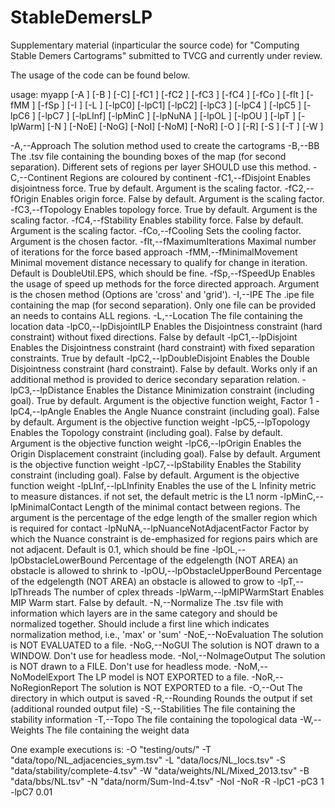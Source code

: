 # StableDemersLP
Supplementary material (inparticular the source code) for "Computing Stable Demers Cartograms" submitted to TVCG and currently under review.

The usage of the code can be found below.

usage: myapp [-A <arg>] [-B <arg>] [-C] [-fC1 <arg>] [-fC2 <arg>] [-fC3
       <arg>] [-fC4 <arg>] [-fCo <arg>] [-fIt <arg>] [-fMM <arg>] [-fSp
       <arg>] [-I <arg>] [-L <arg>] [-lpC0] [-lpC1] [-lpC2] [-lpC3 <arg>]
       [-lpC4 <arg>] [-lpC5 <arg>] [-lpC6 <arg>] [-lpC7 <arg>] [-lpLInf]
       [-lpMinC <arg>] [-lpNuNA <arg>] [-lpOL <arg>] [-lpOU <arg>] [-lpT
       <arg>] [-lpWarm] [-N <arg>] [-NoE] [-NoG] [-NoI] [-NoM] [-NoR] [-O
       <arg>] [-R] [-S <arg>] [-T <arg>] [-W <arg>]

 -A,--Approach <arg>                         The solution method used to
                                             create the cartograms
 -B,--BB <arg>                               The .tsv file containing the
                                             bounding boxes of the map
                                             (for second separation).
                                             Different sets of regions per
                                             layer SHOULD use this method.
 -C,--Continent                              Regions are coloured by
                                             continent
 -fC1,--fDisjoint <arg>                      Enables disjointness force.
                                             True by default. Argument is
                                             the scaling factor.
 -fC2,--fOrigin <arg>                        Enables origin force. False
                                             by default. Argument is the
                                             scaling factor.
 -fC3,--fTopology <arg>                      Enables topology force. True
                                             by default. Argument is the
                                             scaling factor.
 -fC4,--fStability <arg>                     Enables stability force.
                                             False by default. Argument is
                                             the scaling factor.
 -fCo,--fCooling <arg>                       Sets the cooling factor.
                                             Argument is the chosen
                                             factor.
 -fIt,--fMaximumIterations <arg>             Maximal number of iterations
                                             for the force based approach
 -fMM,--fMinimalMovement <arg>               Minimal movement distance
                                             necessary to qualify for
                                             change in iteration. Default
                                             is DoubleUtil.EPS, which
                                             should be fine.
 -fSp,--fSpeedUp <arg>                       Enables the usage of speed up
                                             methods for the force
                                             directed approach. Argument
                                             is the chosen method (Options
                                             are 'cross' and 'grid').
 -I,--IPE <arg>                              The .ipe file containing the
                                             map (for second separation).
                                             Only one file can be provided
                                             an needs to contains ALL
                                             regions.
 -L,--Location <arg>                         The file containing the
                                             location data
 -lpC0,--lpDisjointILP                       Enables the Disjointness
                                             constraint (hard constraint)
                                             without fixed directions.
                                             False by default
 -lpC1,--lpDisjoint                          Enables the Disjointness
                                             constraint (hard constraint)
                                             with fixed separation
                                             constraints. True by default
 -lpC2,--lpDoubleDisjoint                    Enables the Double
                                             Disjointness constraint (hard
                                             constraint). False by
                                             default. Works only if an
                                             additional method is provided
                                             to derice secondary
                                             separation relation.
 -lpC3,--lpDistance <arg>                    Enables the Distance
                                             Minimization constraint
                                             (including goal). True by
                                             default. Argument is the
                                             objective function weight,
                                             Factor 1
 -lpC4,--lpAngle <arg>                       Enables the Angle Nuance
                                             constraint (including goal).
                                             False by default. Argument is
                                             the objective function weight
 -lpC5,--lpTopology <arg>                    Enables the Topology
                                             constraint (including goal).
                                             False by default. Argument is
                                             the objective function weight
 -lpC6,--lpOrigin <arg>                      Enables the Origin
                                             Displacement constraint
                                             (including goal). False by
                                             default. Argument is the
                                             objective function weight
 -lpC7,--lpStability <arg>                   Enables the Stability
                                             constraint (including goal).
                                             False by default. Argument is
                                             the objective function weight
 -lpLInf,--lpLInfinity                       Enables the use of the L
                                             Infinity metric to measure
                                             distances. if not set, the
                                             default metric is the L1 norm
 -lpMinC,--lpMinimalContact <arg>            Length of the minimal contact
                                             between regions. The argument
                                             is the percentage of the edge
                                             length of the smaller region
                                             which is required for contact
 -lpNuNA,--lpNuanceNotAdjacentFactor <arg>   Factor by which the Nuance
                                             constraint is de-emphasized
                                             for regions pairs which are
                                             not adjacent. Default is 0.1,
                                             which should be fine
 -lpOL,--lpObstacleLowerBound <arg>          Percentage of the edgelength
                                             (NOT AREA) an obstacle is
                                             allowed to shrink to
 -lpOU,--lpObstacleUpperBound <arg>          Percentage of the edgelength
                                             (NOT AREA) an obstacle is
                                             allowed to grow to
 -lpT,--lpThreads <arg>                      The number of cplex threads
 -lpWarm,--lpMIPWarmStart                    Enables MIP Warm start. False
                                             by default.
 -N,--Normalize <arg>                        The .tsv file with
                                             information which layers are
                                             in the same category and
                                             should be normalized
                                             together. Should include a
                                             first line which indicates
                                             normalization method, i.e.,
                                             'max' or 'sum'
 -NoE,--NoEvaluation                         The solution is NOT EVALUATED
                                             to a file.
 -NoG,--NoGUI                                The solution is NOT drawn to
                                             a WINDOW. Don't use for
                                             headless mode.
 -NoI,--NoImageOutput                        The solution is NOT drawn to
                                             a FILE. Don't use for
                                             headless mode.
 -NoM,--NoModelExport                        The LP model is NOT EXPORTED
                                             to a file.
 -NoR,--NoRegionReport                       The solution is NOT EXPORTED
                                             to a file.
 -O,--Out <arg>                              The directory in which output
                                             is saved
 -R,--Rounding                               Rounds the output if set
                                             (additional rounded output
                                             file)
 -S,--Stabilities <arg>                      The file containing the
                                             stability information
 -T,--Topo <arg>                             The file containing the
                                             topological data
 -W,--Weights <arg>                          The file containing the
                                             weight data
         
One example executions is:
          -O "testing/outs/"
          -T "data/topo/NL_adjacencies_sym.tsv"
          -L "data/locs/NL_locs.tsv"
          -S "data/stability/complete-4.tsv"
          -W "data/weights/NL/Mixed_2013.tsv"
          -B "data/bbs/NL.tsv"
          -N "data/norm/Sum-Ind-4.tsv"
          -NoI -NoR -R
          -lpC1
          -pC3 1
          -lpC7 0.01
